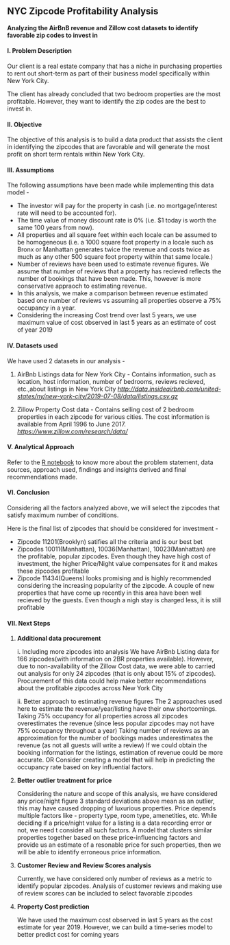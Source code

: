 ## NYC Zipcode Profitability Analysis
**Analyzing the AirBnB revenue and Zillow cost datasets to identify favorable zip codes to invest in**

#### I. Problem Description

Our client is a real estate company that has a niche in purchasing properties to rent out short-term as part of their business model specifically within New York City.

The client has already concluded that two bedroom properties are the most profitable. However, they want to identify the zip codes are the best to invest in.

#### II. Objective

The objective of this analysis is to build a data product that assists the client in identifying the zipcodes that are favorable and will generate the most profit on short term rentals within New York City.

#### III. Assumptions

The following assumptions have been made while implementing this data model -

* The investor will pay for the property in cash (i.e. no mortgage/interest rate will need to be accounted for).
* The time value of money discount rate is 0% (i.e. $1 today is worth the same 100 years from now).
* All properties and all square feet within each locale can be assumed to be homogeneous (i.e. a 1000 square foot property in a locale such as Bronx or Manhattan generates twice the revenue and costs twice as much as any other 500 square foot property within that same locale.)
* Number of reviews have been used to estimate revenue figures. We assume that number of reviews that a property has recieved reflects the number of bookings that have been made. This, however is more conservative appraoch to estimating revenue.
* In this analysis, we make a comparison between revenue estimated based one number of reviews vs assuming all properties observe a 75% occupancy in a year.
* Considering the increasing Cost trend over last 5 years, we use maximum value of cost observed in last 5 years as an estimate of cost of year 2019

#### IV. Datasets used

We have used 2 datasets in our analysis -

  1. AirBnb Listings data for New York City - Contains information, such as location, host information, number of bedrooms, reviews recieved, etc.,about listings in New York City _http://data.insideairbnb.com/united-states/ny/new-york-city/2019-07-08/data/listings.csv.gz_

  2. Zillow Property Cost data - Contains selling cost of 2 bedroom properties in each zipcode for various cities. The cost information is available from April 1996 to June 2017. _https://www.zillow.com/research/data/_

#### V. Analytical Approach

Refer to the [R notebook](https://meenal-narsinghani.github.io/Zipcode-Profitability-Analysis/Narsinghani.Meenal_DataChallenge_Code.html) to know more about the problem statement, data sources, approach used, findings and insights derived and final recommendations made.


#### VI. Conclusion

Considering all the factors analyzed above, we will select the zipcodes that satisfy maximum number of conditions.

Here is the final list of zipcodes that should be considered for investment -

* Zipcode 11201(Brooklyn) satifies all the criteria and is our best bet
* Zipcodes 10011(Manhattan), 10036(Manhattan), 10023(Manhattan) are the profitable, popular zipcodes. Even though they have high cost of investment, the higher Price/Night value compensates for it and makes these zipcodes profitable
* Zipcode 11434(Queens) looks promising and is highly recommended considering the increasing popularity of the zipcode. A couple of new properties that have come up recently in this area have been well recieved by the guests. Even though a nigh stay is charged less, it is still profitable

#### VII. Next Steps

  1. **Additional data procurement**
      
      i. Including more zipcodes into analysis
         We have AirBnb Listing data for 166 zipcodes(with information on 2BR properties available). However, due to non-availability of the Zillow Cost data, we were able to carried out analysis for only 24 zipcodes (that is only about 15% of zipcodes). Procurement of this data could help make better recommendations about the profitable zipcodes across New York City
      
      ii. Better approach to estimating revenue figures
          The 2 approaches used here to estimate the revenue/year/listing have their onw shortcomings.
          Taking 75% occupancy for all properties across all zipcodes overestimates the revenue (since less popular zipcodes may not have 75% occupancy throughout a year)
          Taking number of reviews as an approximation for the number of bookings mades underestimates the revenue (as not all guests will write a review)
          If we could obtain the booking information for the listings, estimation of revenue could be more accurate. OR Consider creating a model that will help in predicting the occupancy rate based on key influential factors.

  2. **Better outlier treatment for price**
      
      Considering the nature and scope of this analysis, we have considered any price/night figure 3 standard deviations above mean as an outlier, this may have caused dropping of luxurious properties.
      Price depends multiple factors like - property type, room type, amenetities, etc. While deciding if a price/night value for a listing is a data recording error or not, we need t consider all such factors.
      A model that clusters similar properties together based on these price-influencing factors and provide us an estimate of a resonable price for such properties, then we will be able to identify erroneous price information.

  3. **Customer Review and Review Scores analysis**
      
      Currently, we have considered only number of reviews as a metric to identify popular zipcodes. Analysis of customer reviews and making use of review scores can be included to select favorable zipcodes

  4. **Property Cost prediction**
      
      We have used the maximum cost observed in last 5 years as the cost estimate for year 2019. However, we can build a time-series model to better predict cost for coming years
